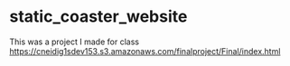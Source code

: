# static_coaster_website
This was a project I made for class
https://cneidig1sdev153.s3.amazonaws.com/finalproject/Final/index.html
